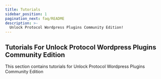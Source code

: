```yaml
---
title: Tutorials
sidebar_position: 1
pagination_next: faq/README
description: >-
  Unlock Protocol Wordpress Plugins Community Edition!
---
```


## Tutorials For Unlock Protocol Wordpress Plugins Community Edition

This section contains tutorials for Unlock Protocol Wordpress Plugins Community Edition